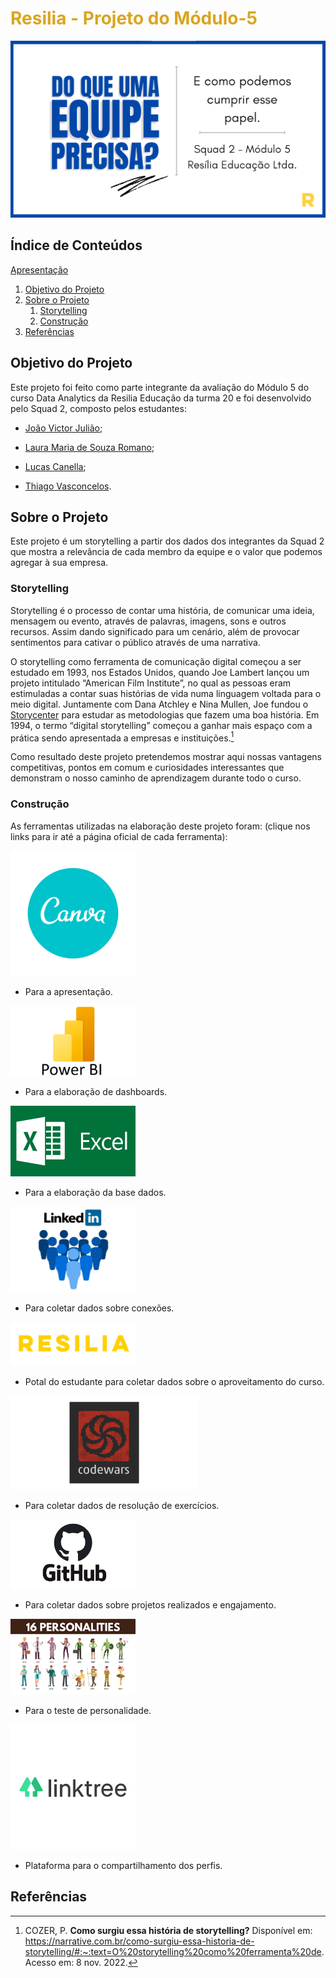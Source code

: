 


# <font color="#DAA520">Resilia - Projeto do Módulo-5</font>


<img src="https://raw.githubusercontent.com/Avext/Imagens-de-apresenta-es/main/capa.png" alt="drawing"/>



## Índice de Conteúdos

[Apresentação](https://www.canva.com/design/DAFQ2AY1-sI/DHENrms30mAU8KzW3U1YrA/view?utm_content=DAFQ2AY1-sI&utm_campaign=designshare&utm_medium=link&utm_source=publishsharelink)

1. [Objetivo do Projeto](#objproj)
2. [Sobre o Projeto](#descproj)
    1. [Storytelling](#temabo)
    2. [Construção](#estproj)
4. [Referências](#refproj)



## Objetivo do Projeto <a name="objproj"></a>

Este projeto foi feito como parte integrante da avaliação do Módulo 5 do curso Data Analytics da Resilia Educação da turma 20 e foi desenvolvido pelo Squad 2, composto pelos estudantes:

- [João Victor Julião](https://github.com/joaovictojuliao);

- [Laura Maria de Souza Romano](https://github.com/lauramsromano);

- [Lucas Canella](https://github.com/lucasCanella);

- [Thiago Vasconcelos](https://github.com/Avext).


## Sobre o Projeto <a name="descproj"></a>

Este projeto é um storytelling a partir dos dados dos integrantes da Squad 2 que mostra a relevância de cada membro da equipe e o valor que podemos agregar à sua empresa. 

### Storytelling <a name="temabo"></a>

Storytelling é o processo de contar uma história, de comunicar uma ideia, mensagem ou evento, através de palavras, imagens, sons e outros recursos. Assim dando significado para um cenário, além de provocar sentimentos para cativar o público através de uma narrativa.

O storytelling como ferramenta de comunicação digital começou a ser estudado em 1993, nos Estados Unidos, quando Joe Lambert lançou um projeto intitulado “American Film Institute”, no qual as pessoas eram estimuladas a contar suas histórias de vida numa linguagem voltada para o meio digital. Juntamente com Dana Atchley e Nina Mullen, Joe fundou o [Storycenter](https://www.storycenter.org/) para estudar as metodologias que fazem uma boa história. Em 1994, o termo “digital storytelling” começou a ganhar mais espaço com a prática sendo apresentada a empresas e instituições.[^1]

Como resultado deste projeto pretendemos mostrar aqui nossas vantagens competitivas, pontos em comum e curiosidades interessantes que demonstram o nosso caminho de aprendizagem durante todo o curso.




### Construção <a name="estproj"></a>

As ferramentas utilizadas na elaboração deste projeto foram:
(clique nos links para ir até a página oficial de cada ferramenta): 


 [<img src="https://raw.githubusercontent.com/Avext/Imagens-de-apresenta-es/main/canva.png" alt="drawing" width="200"/>](https://www.canva.com/pt_br/)
 
 - Para a apresentação.

 [<img src="https://raw.githubusercontent.com/Avext/Imagens-de-apresenta-es/main/powerbi.png" alt="drawing" width="200"/>](https://powerbi.microsoft.com/pt-br/)
 
 - Para a elaboração de dashboards.
 
 [<img src="https://raw.githubusercontent.com/Avext/Imagens-de-apresenta-es/main/excel.jpg" alt="drawing" width="200"/>](https://www.microsoft.com/pt-br/microsoft-365/excel)
 
 - Para a elaboração da base dados.

 [<img src="https://raw.githubusercontent.com/Avext/Imagens-de-apresenta-es/main/linkedin.jpg" alt="drawing" width="200"/>](https://br.linkedin.com/)
 
 - Para coletar dados sobre conexões.

 [<img src="https://raw.githubusercontent.com/Avext/Imagens-de-apresenta-es/main/resilia.png" alt="drawing" width="200"/>](https://aluno.resilia.work/)
 
 - Potal do estudante para coletar dados sobre o aproveitamento do curso.
 
  [<img src="https://raw.githubusercontent.com/Avext/Imagens-de-apresenta-es/main/codewars.png" width="300"/>](https://www.codewars.com/users/sign_in)
 
 - Para coletar dados de resolução de exercícios.
 
  [<img src="https://raw.githubusercontent.com/Avext/Imagens-de-apresenta-es/main/GitHub.jpg" alt="drawing" width="200"/>](https://github.com/login)
 
 - Para coletar dados sobre projetos realizados e engajamento.
 
  [<img src="https://raw.githubusercontent.com/Avext/Imagens-de-apresenta-es/main/16perso.jpg" alt="drawing" width="200"/>](https://www.16personalities.com/br/teste-de-personalidade)
 
 - Para o teste de personalidade.
 
  [<img src="https://raw.githubusercontent.com/Avext/Imagens-de-apresenta-es/main/linktree.png" alt="drawing" width="200"/>](https://linktr.ee/)
 
 - Plataforma para o compartilhamento dos perfis. 
 
 ## Referências <a name="refproj"></a>

[^1]:COZER, P. **Como surgiu essa história de storytelling?** Disponível em: <https://narrative.com.br/como-surgiu-essa-historia-de-storytelling/#:~:text=O%20storytelling%20como%20ferramenta%20de>. Acesso em: 8 nov. 2022.
